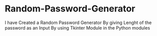 # Random-Password-Generator
I have Created a Random Password Generator By giving Lenght of the password as an Input By using Tkinter Module in the Python  modules
